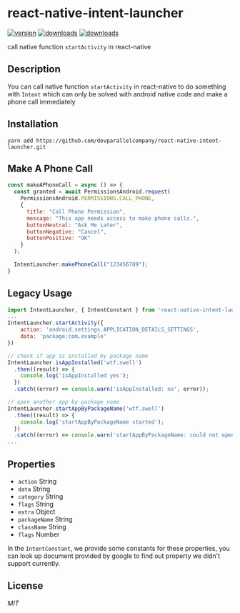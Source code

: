 # react-native-intent-launcher  
[![version](https://img.shields.io/npm/v/react-native-intent-launcher.svg)](https://www.npmjs.com/package/react-native-intent-launcher) [![downloads](https://img.shields.io/npm/dm/react-native-intent-launcher.svg?style=flat)](https://www.npmjs.com/package/react-native-intent-launcher)
[![downloads](https://img.shields.io/npm/dt/react-native-intent-launcher.svg?style=flat)](https://www.npmjs.com/package/react-native-intent-launcher)  

call native function `startActivity` in react-native

## Description
You can call native function `startActivity` in react-native to do something with `Intent` which can only be solved with android native code
and make a phone call immediately

## Installation
```
yarn add https://github.com/devparallelcompany/react-native-intent-launcher.git   
```

## Make A Phone Call
```javascript
const makeAPhoneCall = async () => {
  const granted = await PermissionsAndroid.request(
    PermissionsAndroid.PERMISSIONS.CALL_PHONE,
    {
      title: "Call Phone Permission",
      message: "This app needs access to make phone calls.",
      buttonNeutral: "Ask Me Later",
      buttonNegative: "Cancel",
      buttonPositive: "OK"
    }
  );

  IntentLauncher.makePhoneCall("123456789");
}
```

## Legacy Usage
```javascript
import IntentLauncher, { IntentConstant } from 'react-native-intent-launcher'
...
IntentLauncher.startActivity({
	action: 'android.settings.APPLICATION_DETAILS_SETTINGS',
	data: 'package:com.example'
})

// check if app is installed by package name
IntentLauncher.isAppInstalled('wtf.swell')
  .then((result) => {
    console.log('isAppInstalled yes');
  })
  .catch((error) => console.warn('isAppInstalled: no', error));

// open another app by package name
IntentLauncher.startAppByPackageName('wtf.swell')
  .then((result) => {
    console.log('startAppByPackageName started');
  })
  .catch((error) => console.warn('startAppByPackageName: could not open', error));
...
``` 

## Properties
* `action` String
* `data` String
* `category` String
* `flags` String
* `extra` Object
* `packageName` String
* `className` String
* `flags` Number

In the `IntentConstant`, we provide some constants for these properties, you can look up document provided by google to find out property we didn't support currently.

## License
*MIT*


